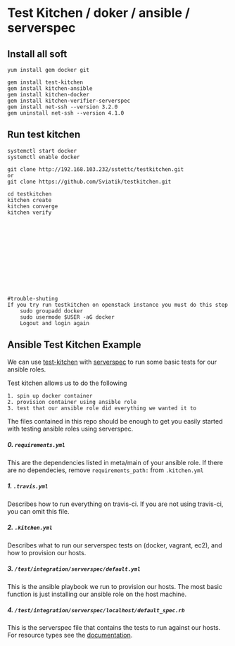 # Test Kitchen / doker / ansible / serverspec
## Install all soft
    yum install gem docker git
    
    gem install test-kitchen
    gem install kitchen-ansible
    gem install kitchen-docker
    gem install kitchen-verifier-serverspec
    gem install net-ssh --version 3.2.0
    gem uninstall net-ssh --version 4.1.0
    
## Run test kitchen
    systemctl start docker
    systemctl enable docker
    
    git clone http://192.168.103.232/sstettc/testkitchen.git 
    or
    git clone https://github.com/Sviatik/testkitchen.git
    
    cd testkitchen
    kitchen create
    kitchen converge
    kitchen verify
    
    
    
    
    
    
    
    
    
    
    
    
    
    #trouble-shuting
    If you try run testkitchen on openstack instance you must do this step
        sudo groupadd docker
        sudo usermode $USER -aG docker
        Logout and login again




## Ansible Test Kitchen Example

We can use [test-kitchen](https://github.com/test-kitchen/test-kitchen) with [serverspec](http://serverspec.org/) to run some basic tests for our ansible roles.

Test kitchen allows us to do the following

```
1. spin up docker container
2. provision container using ansible role
3. test that our ansible role did everything we wanted it to
```

The files contained in this repo should be enough to get you easily started with testing ansible roles using serverspec.

##### 0. `requirements.yml`

This are the dependencies listed in meta/main of your ansible role. If there are no dependecies, remove `requirements_path:` from `.kitchen.yml`

##### 1. `.travis.yml`

Describes how to run everything on travis-ci. If you are not using travis-ci, you can omit this file.

##### 2. `.kitchen.yml`

Describes what to run our serverspec tests on (docker, vagrant, ec2), and how to provision our hosts.

##### 3. `/test/integration/serverspec/default.yml`

This is the ansible playbook we run to provision our hosts. The most basic function is just installing our ansible role on the host machine.

##### 4. `/test/integration/serverspec/localhost/default_spec.rb`

This is the serverspec file that contains the tests to run against our hosts. For resource types see the [documentation](http://serverspec.org/resource_types.html).

